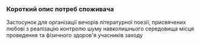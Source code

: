 ### Короткий опис потреб споживача

Застосунок для організації вечорів літературної поезії, присвячених любові з реалізацію контролю шуму навколишнього середовища місця проведення та фізичного здоров'я учасників заходу